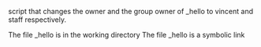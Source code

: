 script that changes the owner and the group owner of _hello to vincent and staff respectively.

The file _hello is in the working directory
The file _hello is a symbolic link
